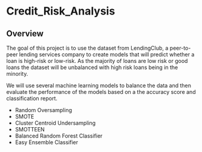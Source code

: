 # Credit_Risk_Analysis

## Overview
The goal of this project is to use the dataset from LendingClub, a peer-to-peer lending services company to create models that will predict whether a loan is high-risk or low-risk. As the majority of loans are low risk or good loans the dataset will be unbalanced with high risk loans being in the minority. 

We will use several machine learning models to balance the data and then evaluate the performance of the models based on a the accuracy score and classification report. 

* Random Oversampling
* SMOTE
* Cluster Centroid Undersampling
* SMOTTEEN
* Balanced Random Forest Classifier
* Easy Ensemble Classifier
